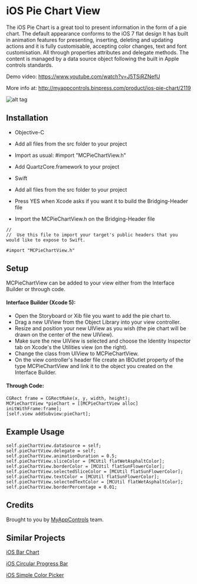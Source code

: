 # iOS Pie Chart View
The iOS Pie Chart is a great tool to present information in the form of a pie chart. The default appearance conforms to the iOS 7 flat design It has built in animation features for presenting, inserting, deleting and updating actions and it is fully customisable, accepting color changes, text and font customisation. All through properties attributes and delegate methods. The content is managed by a data source object following the built in Apple controls standards. 

Demo video: https://www.youtube.com/watch?v=J5TSjRZNefU

More info at: http://myappcontrols.binpress.com/product/ios-pie-chart/2119

![alt tag](http://myappcontrols.binpress.com/images/stores/store30934/piechart10.png)
 
## Installation
 
 * Objective-C
  * Add all files from the src folder to your project
  * Import as usual: #import "MCPieChartView.h"
  * Add QuartzCore.framework to your project
 
 * Swift
  * Add all files from the src folder to your project
  * Press YES when Xcode asks if you want it to build the Bridging-Header file
  * Import the MCPieChartView.h on the Bridging-Header file
  ```
//
//  Use this file to import your target's public headers that you would like to expose to Swift.

#import "MCPieChartView.h"
  ```
 
## Setup
 
MCPieChartView can be added to your view either from the Interface Builder or through code.
 
#### Interface Builder (Xcode 5):
 
 * Open the Storyboard or Xib file you want to add the pie chart to.
 * Drag a new UIView from the Object Library into your view controller.
 * Resize and position your new UIView as you wish (the pie chart will be drawn on the center of the new UIView).
 * Make sure the new UIView is selected and choose the Identity Inspector tab on Xcode's the Utilities view (on the right).
 * Change the class from UIView to MCPieChartView.
 * On the view controller's header file create an IBOutlet property of the type MCPieChartView and link it to the object you created on the Interface Builder.

#### Through Code:

```
CGRect frame = CGRectMake(x, y, width, height); 
MCPieChartView *pieChart = [[MCPieChartView alloc] initWithFrame:frame]; 
[self.view addSubview:pieChart];
```

## Example Usage
```
self.pieChartView.dataSource = self;
self.pieChartView.delegate = self;
self.pieChartView.animationDuration = 0.5;
self.pieChartView.sliceColor = [MCUtil flatWetAsphaltColor];
self.pieChartView.borderColor = [MCUtil flatSunFlowerColor];
self.pieChartView.selectedSliceColor = [MCUtil flatSunFlowerColor];
self.pieChartView.textColor = [MCUtil flatSunFlowerColor];
self.pieChartView.selectedTextColor = [MCUtil flatWetAsphaltColor];
self.pieChartView.borderPercentage = 0.01;
```

## Credits
Brought to you by [MyAppControls](http://www.binpress.com/profile/myappcontrols/30934) team.

## Similar Projects

[iOS Bar Chart](https://github.com/vinicius-a-ro/ios-bar-chart-view)

[iOS Circular Progress Bar](https://github.com/vinicius-a-ro/ios-circular-progress-bar)

[iOS Simple Color Picker](https://github.com/vinicius-a-ro/ios-color-picker)
